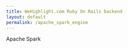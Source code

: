 ```yaml
---
title: WeHighlight.com Ruby On Rails backend
layout: default
permalink: /apache_spark_engine
---
```


Apache Spark
